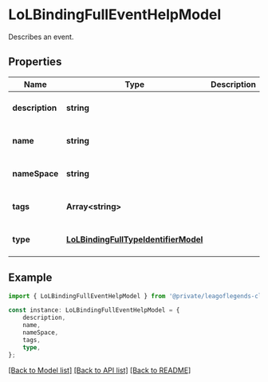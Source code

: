 # LoLBindingFullEventHelpModel

Describes an event.

## Properties

Name | Type | Description | Notes
------------ | ------------- | ------------- | -------------
**description** | **string** |  | [optional] [default to undefined]
**name** | **string** |  | [optional] [default to undefined]
**nameSpace** | **string** |  | [optional] [default to undefined]
**tags** | **Array&lt;string&gt;** |  | [optional] [default to undefined]
**type** | [**LoLBindingFullTypeIdentifierModel**](LoLBindingFullTypeIdentifierModel.md) |  | [optional] [default to undefined]

## Example

```typescript
import { LoLBindingFullEventHelpModel } from '@private/leagoflegends-client';

const instance: LoLBindingFullEventHelpModel = {
    description,
    name,
    nameSpace,
    tags,
    type,
};
```

[[Back to Model list]](../README.md#documentation-for-models) [[Back to API list]](../README.md#documentation-for-api-endpoints) [[Back to README]](../README.md)
